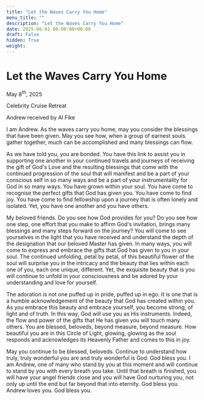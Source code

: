 ```yaml
---
title: "Let the Waves Carry You Home"
menu_title: ""
description: "Let the Waves Carry You Home"
date: 2025-06-01 00:00:00+00:00
draft: False
hidden: True
weight:
---
```

# Let the Waves Carry You Home

May 8<sup>th</sup>, 2025

Celebrity Cruise Retreat

Andrew received by Al Fike

I am Andrew. As the waves carry you home, may you consider the blessings that have been given. May you see how, when a group of earnest souls gather together, much can be accomplished and many blessings can flow.

As we have told you, you are bonded. You have this link to assist you in supporting one another in your continued travels and journeys of receiving the gift of God's Love and the resulting blessings that come with the continued progression of the soul that will manifest and be a part of your conscious self in so many ways and be a part of your instrumentality for God in so many ways. You have grown within your soul. You have come to recognise the perfect gifts that God has given you. You have come to find joy. You have come to find fellowship upon a journey that is often lonely and isolated. Yet, you have one another and you have others.

My beloved friends. Do you see how God provides for you? Do you see how one step, one effort that you make to affirm God's invitation, brings many blessings and many steps forward on the journey? You will come to see yourselves in the light that you have received and understand the depth of the designation that our beloved Master has given. In many ways, you will come to express and embrace the gifts that God has given to you in your soul. The continued unfolding, petal by petal, of this beautiful flower of the soul will surprise you in the intricacy and the beauty that lies within each one of you, each one unique, different. Yet, the exquisite beauty that is you will continue to unfold in your consciousness and be adored by your understanding and love for yourself.

The adoration is not one puffed up in pride, puffed up in ego. It is one that is a humble acknowledgement of the beauty that God has created within you. As you embrace this beauty and embrace yourself, you become strong, of light and of truth. In this way, God will use you as His instruments. Indeed, the flow and power of the gifts that He has given you will touch many others. You are blessed, beloveds, beyond measure, beyond measure. How beautiful you are in this Circle of Light, glowing, glowing as the soul responds and acknowledges its Heavenly Father and comes to this in joy.

May you continue to be blessed, beloveds. Continue to understand how truly, truly wonderful you are and truly wonderful is God. God bless you. I am Andrew, one of many who stand by you at this moment and will continue to stand by you with every breath you take. Until that breath is finished, you will have your angel friends close and you will have God nurturing you, not only up until the end but far beyond that into eternity. God bless you. Andrew loves you. God bless you.
